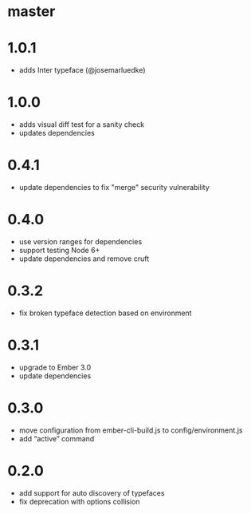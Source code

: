 # master

# 1.0.1

* adds Inter typeface (@josemarluedke)

# 1.0.0

* adds visual diff test for a sanity check
* updates dependencies

# 0.4.1

* update dependencies to fix "merge" security vulnerability

# 0.4.0

* use version ranges for dependencies
* support testing Node 6+
* update dependencies and remove cruft

# 0.3.2

* fix broken typeface detection based on environment

# 0.3.1

* upgrade to Ember 3.0
* update dependencies

# 0.3.0

* move configuration from ember-cli-build.js to config/environment.js
* add “active” command

# 0.2.0

* add support for auto discovery of typefaces
* fix deprecation with options collision
